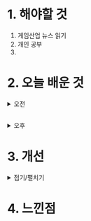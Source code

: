 
# 1. 해야할 것

1. 게임산업 뉴스 읽기 
2. 개인 공부  
3. 



# 2. 오늘 배운 것

<details>
<summary>오전</summary>

## 오늘의 뉴스
■ 원신, e스포츠 대회 신규 시즌 참가 신청 시작
호요버스(HoYoverse)는 오픈월드 어드벤처 RPG ‘원신’에서 e스포츠 대회의 신규 시즌 참가자 등록을 시작한다고 4일 밝혔습니다. 이번 대회는 원신 내 수집형 카드 게임 ‘일곱 성인의 소환’ 최강자를 가리는 공식 국제 토너먼트로, 원소 상성과 전투 전략을 고려해 자신이 수집한 카드로 덱을 구성해 대결합니다.

■ 캡콤 공식 라이선스 모바일 게임 ‘스트리트 파이터: 듀얼’ 정식 출시
A PLUS JAPAN INC.에서 캡콤 공식 라이선스 취득한 모바일 RPG 게임 '스트리트 파이터: 듀얼'이 오늘(4일) 앱 스토어와 구글플레이에서 정식 출시했다고 밝혔습니다. 지난 3월 6일 한국 인기가수 겸 MC 김종국을 공식 홍보모델로 발탁했다고 공개한 적이 있습니다.

■ 한빛소프트 '오디션', 스토브 채널링 오픈
한빛소프트에서 퍼블리싱을 맡고 있는 PC온라인 스타일리시 리듬댄스게임 '오디션'이 국내 서비스를 확장합니다. 오디션은 자체 포털인 '한빛온' 서비스뿐만 아니라 다음, 한게임 플랫폼 유저 대상으로 채널링 서비스를 제공 중이며 이번에 스토브 유저들과도 만나게 됐습니다.

■ 에픽게임즈, '시작해요 언리얼 2024' 사전등록 시작
세계적인 게임 개발사이자 언리얼 엔진, 스토어 및 디지털 창작 생태계를 위한 모든 것을 제공하는 에픽게임즈의 한국법인 에픽게임즈 코리아(대표 박성철)는 오는 5월 2일부터 시작되는 '시작해요 언리얼 2024'의 무료 사전 등록을 시작한다고 4일 밝혔습니다. 이번 '시작해요 언리얼 2024'는 언리얼 엔진으로 애니메이션 및 이펙트 등의 다양한 인터랙티브 요소가 포함된 시네마틱 영상을 제작하는 것을 목표로, 시네마틱 영상 제작의 기본 개념과 워크플로 전반에 대한 강연이 진행됩니다.

■ 퍼스트 디센던트 이범준 PD "올여름 출시 차질 없다"
2024년 여름 정식 출시를 앞둔 넥슨의 신작 '퍼스트 디센던트'의 첫 번째 라이브 방송이 진행됐습니다. 퍼스트 디센던트의 이범준 PD는 2일, 예고 없이 약 30분간 진행된 깜짝 라이브 방송을 통해 유저들의 질문에 답하며 출시 전부터 유저들과 한층 더 가까워질 수 있는 접점을 만들었습니다.

■ 로블록스, '진격의 거인' 공식 IP 체험 출시한다
로블록스가 일본의 대형 출판사 '주식회사 고단샤(講談社, Kodansha)'가 로블록스 플랫폼에 출시 예정인 '진격의 거인' 공식 IP 소식과 함께 개발자들이 관련 체험 및 콘텐츠에 대한 제작 지원을 받을 수 있는 '로블록스 오리지널 체험 제작 콘테스트(Roblox Original Experience Production Contest, ROECC)' 기회를 공유합니다. 세계적으로 인기를 끌고 있는 '진격의 거인' 시리즈의 출판사인 '고단샤'는 일본의 게임 개발사 '긱아웃(GeekOut)'과 손잡고 150만 달러(한화 약 20억 원) 규모의 새로운 펀드를 조성해 로블록스에 출시될 '진격의 거인' 테마 체험을 개발한다고 발표했습니다.

■ 위메이드, 리볼브 게임즈와 '본스앤블레이드' 위믹스 플레이 온보딩
위메이드(대표 박관호)가 리볼브 게임즈(Revolve Games)와 <본스앤블레이드(Bones and Blade)>의 위믹스 플레이(WEMIX PLAY) 온보딩 계약을 체결했습니다. 위메이드는 RPG, 아레나 슈팅 게임 등 다양한 장르 게임을 온보딩해, 세계 괴대 블록체인 게임 플랫폼 위믹스 플레이의 라인업을 지속 확장하고 있습니다.

■ 한국MS, 개발자들의 축제 ‘마이크로소프트 AI 투어’ 30일 개최
한국마이크로소프트가 오는 30일, 서울 양재 aT센터에서 '개발자와 엔지니어를 위한 AI의 모든 것'을 주제로 'Microsoft AI Tour in Seoul'을 개최합니다. 조원우 한국마이크로소프트 대표와 스콧 한셀만(Scott Hanselman) 마이크로소프트 개발자 커뮤니티 부사장이 '개발자를 위한 차세대 AI'를 주제로 키노트 세션을 진행합니다.

■ ‘스텔라 블레이드’ 론칭 이벤트 4월 26일 오픈
소니인터랙티브엔터테인먼트코리아(이하 SIEK)가 4월 26일(금)부터 5월 6일(월)까지 총 11일간 여의도 IFC몰 L3층 노스 아트리움에서 PlayStation®5(이하 PS5®)용 소프트웨어 스텔라 블레이드 론칭 이벤트를 진행한다고 4일 밝혔습니다. SNS 인증 이벤트, 밸런스 게임 '이브의 선택', '스텔라 네컷' 포토부스, 김형태 디렉터 사인회 등 다양한 현장 이벤트 및 전시 요소들로 방문객들에게 다채로운 즐길거리와 볼거리를 선사할 예정입니다.        

■ '나 혼자만 레벨업', 합정-뉴욕-시부야 옥외광고 진행
넷마블(대표 권영식, 김병규)은 ‘나 혼자만 레벨업’ IP 최초 게임화를 기념해 ‘나 혼자만 레벨업’ 애니메이션 제작위원회와 공동 프로모션을 진행했다고 3일 밝혔습니다. 이번 프로모션을 통해 넷마블은 ‘나 혼자만 레벨업’ 제작위원회와 함께 한국 합정 일대, 미국 뉴욕 타임스퀘어, 일본 도쿄 시부야와 오사카 도톤보리 지역 등 전 세계 주요 스팟에 ‘나 혼자만 레벨업’ 애니메이션과 게임 '나 혼자만 레벨업:어라이즈'를 알리는 옥외광고를 설치했습니다.

■ '포스트 디지털 시대의 e스포츠' 심포지엄, 4월 11일 개최
게임과학연구원(원장 윤태진)은 제2회 게임과학 심포지엄 '포스트 디지털 시대의 이스포츠'를 4월 11일 오후 1시부터 연세대학교 백양누리 그랜드볼룸에서 개최한다고 밝혔습니다. 디지털 기술이 더 이상 새로운 현상이 아니라 생태계의 일부가 된 "포스트디지털 시대"라는 시대적 관점에서, 이스포츠가 우리 사회에 지닌 다각적인 함의를 다룰 예정입니다.

■ 슬롯 레버가 가미된 로그라이크, 'RP7' 텀블벅 진행
로그라이크 게임 RP7의 크라우드 펀딩이 2024년 4월 3일 텀블벅에 열렸습니다. 특히 슬롯 머신을 연상시키는 7개의 레버가 달린 전용 컨트롤러는 RP7의 게임 플레이 감각을 극대화 하고, 총 11개의 키 입력을 커스터마이징 할 수 있어 사용자가 원한다면 다른 용도로도 사용 가능합니다.

■ [Ent+] 가가와 돌아온 후속작 '조커: 폴리 아 되', 10월 개봉
그 두 번째 이야기를 다룬 신작 '조커: 폴리 아 되'가 올해 10월 개봉을 확정 졌습니다. 이전 작품과 마찬가지로 조커와 할리 모두 코믹스 색채가 강하게 드러난 기존 DC 기반 영화와 달리 보다 현실적인 외형과 복장을 갖추고 있습니다.

■ SF 도전 잇는다... 신규 프로젝트 알린 시프트업 
시프트업이 공식 홈페이지를 통해 SF 세계관의 신규 프로젝트 개발을 알리며 인재 영입에 나섰습니다. 시프트업이 따로 프로젝트의 상세 내용을 밝히지는 않았지만, 각 채용 부문의 업무 내용, 지원 자격 등을 통해 대략적인 게임 방향이 예상 가능합니다.

■ 러브앤딥스페이스, 한정 메모리 세트 '파도의 메아리' 출시
인폴드코리아(Infold Korea)는 세계 최초 3D 연애 시뮬레이션 '러브앤딥스페이스'의 '파도의 메아리' 5성 메모리 세트를 출시하고 신규 시스템을 선보이는 등 대규모 업데이트를 진행한다고 금일(3일) 밝혔습니다. '파도의 메아리' 메모리 세트는 한정 5성 백야 메모리 세트 '기욱·신전의 일몰', '기욱·신전의 약속' 과 4성 백야 메모리 세트 '기욱·푸른 바다의 꿈'과 '기욱·푸른 바다의 치유' 그리고 3성 메모리 '기욱·새벽의 노래'로 구성되어 있습니다.

■ 박병무 대표 "신사옥, 엔씨의 글로벌 전진기지로 탄생" 
엔씨소프트(공동대표 김택진, 박병무)가 3일 삼평동 641번지에서 신사옥 기공식을 개최했습니다. 엔씨소프트 신사옥 '글로벌 RDI(연구, 개발, 혁신) 센터'는 2027년 완공 예정입니다.

■ KOG, 신작 슈팅게임 '리턴 얼라이브' 출시 
코그(KOG)가 2024년 4월 3일 한국시각 오전 11시 새로운 슈팅 게임 '리턴 얼라이브'를 에픽 게임즈 스토어에 론칭 했다고 밝혔습니다. 지난 3월 26일 공개한 배경 스토리를 담은 시네마틱 영상을 공개 하면서, 이용자들의 관심과 론칭에 대한 기대감을 주고 있습니다.

■ '나랑 같이 공포 영상 찍을래?' 게임, 깜짝 흥행 
만우절 출시와 함께 하루 동안 판매가격을 0원으로 설정했던 온라인 협동 무서운 사진 같이 찍으러 가자 게임 '콘텐트 워닝(Content Warning)'이 첫날 동시 접속자 20만 명을 기록하며 깜짝 성과를 거뒀습니다. 현지 시각으로 1일 출시된 '콘텐트 워닝'은 귀여운 이모티콘이 얼굴에 박힌 캐릭터, 화사한 게임 초반 분위기, 그리고 물리 엔진 기반의 유쾌한 움직임 구현에 자칫 더러 등장한 물리 협동 액션의 하나로 보입니다.

■ [이슈] 확률 이슈 이어진 나이트 크로우, "표기 오류에 사과" 
최근 라그나로크 온라인, 뮤 아크엔젤 등에서 이어진 확률 정보 표기 오류 이슈가 위메이드의 '나이트 크로우'에서도 발생했습니다. 위메이드는 이번 문제가 단순히 확률형 아이템들에 대한 웹사이트 내 확률 정보를 등록하는 과정에서 발생한 '실수'였다고 설명했습니다.

■ 좀비 잡는 국산 게임 +1, '미드나잇 워커스' CBT 예정 
국내 신생 개발사 원웨이티켓스튜디오의 좀비 익스트랙션 슈터 '미드나잇 워커스(The Midnight Walkers)'가 프리 알파 테스터를 모집, 4월 18일부터 공식 테스트에 나섭니다. 지난 1월 9일 개발 초기 히스토리 영상이 공개되며 게임의 상세 모습이 처음 공개된 '미드나잇 워커스'는 좀비가 널린 세상을 배경으로 하는 PVPVE 좀비 익스트랙션 슈터입니다.
</details>

##

<details>
<summary>오후</summary>


</details>




# 3. 개선


<details>
<summary>접기/펼치기</summary>


</details>



# 4. 느낀점



